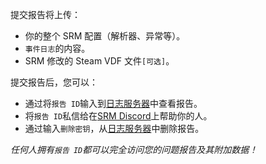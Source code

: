 提交报告将上传：

* 你的整个 SRM 配置（解析器、异常等）。
* `事件日志`的内容。
* SRM 修改的 Steam VDF 文件`[可选]`。

提交报告后，您可以：

* 通过将`报告 ID`输入到[日志服务器](https://logs.jozen.blue)中查看报告。
* 将`报告 ID`私信给在[SRM Discord](https://discord.gg/bnSVJrz)上帮助你的人。
* 通过输入`删除密钥`，从[日志服务器](https://logs.jozen.blue)中删除报告。

*任何人拥有`报告 ID`都可以完全访问您的问题报告及其附加数据！*
